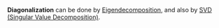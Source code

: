 
**Diagonalization** can be done by [Eigendecomposition](Fundamental%20Concepts/Linear%20Algebra/Eigendecomposition.md), and also by [SVD (Singular Value Decomposition)](Fundamental%20Concepts/Linear%20Algebra/SVD%20(Singular%20Value%20Decomposition).md).

